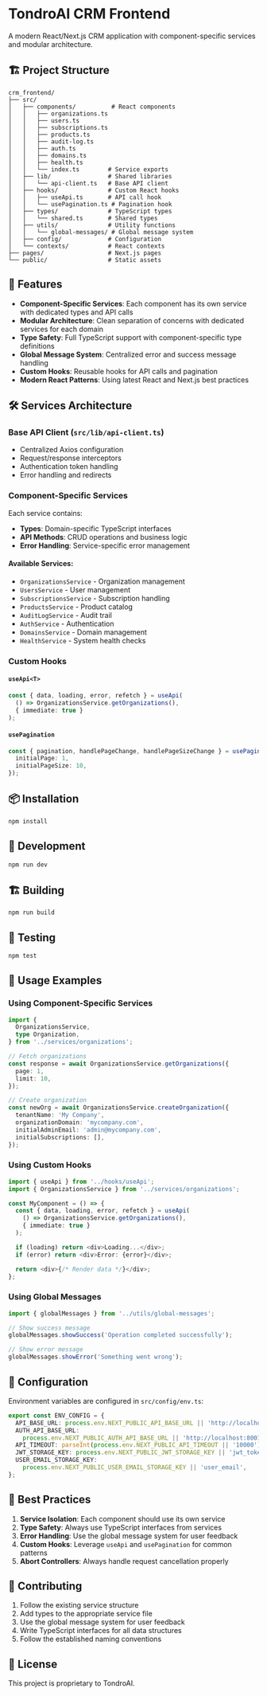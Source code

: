 # TondroAI CRM Frontend

A modern React/Next.js CRM application with component-specific services and modular architecture.

## 🏗️ Project Structure

```
crm_frontend/
├── src/
│   ├── components/          # React components
│   │   ├── organizations.ts
│   │   ├── users.ts
│   │   ├── subscriptions.ts
│   │   ├── products.ts
│   │   ├── audit-log.ts
│   │   ├── auth.ts
│   │   ├── domains.ts
│   │   ├── health.ts
│   │   └── index.ts        # Service exports
│   ├── lib/                # Shared libraries
│   │   └── api-client.ts   # Base API client
│   ├── hooks/              # Custom React hooks
│   │   ├── useApi.ts       # API call hook
│   │   └── usePagination.ts # Pagination hook
│   ├── types/              # TypeScript types
│   │   └── shared.ts       # Shared types
│   ├── utils/              # Utility functions
│   │   └── global-messages/ # Global message system
│   ├── config/             # Configuration
│   └── contexts/           # React contexts
├── pages/                  # Next.js pages
└── public/                 # Static assets
```

## 🚀 Features

- **Component-Specific Services**: Each component has its own service with dedicated types and API calls
- **Modular Architecture**: Clean separation of concerns with dedicated services for each domain
- **Type Safety**: Full TypeScript support with component-specific type definitions
- **Global Message System**: Centralized error and success message handling
- **Custom Hooks**: Reusable hooks for API calls and pagination
- **Modern React Patterns**: Using latest React and Next.js best practices

## 🛠️ Services Architecture

### Base API Client (`src/lib/api-client.ts`)

- Centralized Axios configuration
- Request/response interceptors
- Authentication token handling
- Error handling and redirects

### Component-Specific Services

Each service contains:

- **Types**: Domain-specific TypeScript interfaces
- **API Methods**: CRUD operations and business logic
- **Error Handling**: Service-specific error management

#### Available Services:

- `OrganizationsService` - Organization management
- `UsersService` - User management
- `SubscriptionsService` - Subscription handling
- `ProductsService` - Product catalog
- `AuditLogService` - Audit trail
- `AuthService` - Authentication
- `DomainsService` - Domain management
- `HealthService` - System health checks

### Custom Hooks

#### `useApi<T>`

```typescript
const { data, loading, error, refetch } = useApi(
  () => OrganizationsService.getOrganizations(),
  { immediate: true }
);
```

#### `usePagination`

```typescript
const { pagination, handlePageChange, handlePageSizeChange } = usePagination({
  initialPage: 1,
  initialPageSize: 10,
});
```

## 📦 Installation

```bash
npm install
```

## 🚀 Development

```bash
npm run dev
```

## 🏗️ Building

```bash
npm run build
```

## 🧪 Testing

```bash
npm test
```

## 📝 Usage Examples

### Using Component-Specific Services

```typescript
import {
  OrganizationsService,
  type Organization,
} from '../services/organizations';

// Fetch organizations
const response = await OrganizationsService.getOrganizations({
  page: 1,
  limit: 10,
});

// Create organization
const newOrg = await OrganizationsService.createOrganization({
  tenantName: 'My Company',
  organizationDomain: 'mycompany.com',
  initialAdminEmail: 'admin@mycompany.com',
  initialSubscriptions: [],
});
```

### Using Custom Hooks

```typescript
import { useApi } from '../hooks/useApi';
import { OrganizationsService } from '../services/organizations';

const MyComponent = () => {
  const { data, loading, error, refetch } = useApi(
    () => OrganizationsService.getOrganizations(),
    { immediate: true }
  );

  if (loading) return <div>Loading...</div>;
  if (error) return <div>Error: {error}</div>;

  return <div>{/* Render data */}</div>;
};
```

### Using Global Messages

```typescript
import { globalMessages } from '../utils/global-messages';

// Show success message
globalMessages.showSuccess('Operation completed successfully');

// Show error message
globalMessages.showError('Something went wrong');
```

## 🔧 Configuration

Environment variables are configured in `src/config/env.ts`:

```typescript
export const ENV_CONFIG = {
  API_BASE_URL: process.env.NEXT_PUBLIC_API_BASE_URL || 'http://localhost:8081',
  AUTH_API_BASE_URL:
    process.env.NEXT_PUBLIC_AUTH_API_BASE_URL || 'http://localhost:8001',
  API_TIMEOUT: parseInt(process.env.NEXT_PUBLIC_API_TIMEOUT || '10000'),
  JWT_STORAGE_KEY: process.env.NEXT_PUBLIC_JWT_STORAGE_KEY || 'jwt_token',
  USER_EMAIL_STORAGE_KEY:
    process.env.NEXT_PUBLIC_USER_EMAIL_STORAGE_KEY || 'user_email',
};
```

## 🎯 Best Practices

1. **Service Isolation**: Each component should use its own service
2. **Type Safety**: Always use TypeScript interfaces from services
3. **Error Handling**: Use the global message system for user feedback
4. **Custom Hooks**: Leverage `useApi` and `usePagination` for common patterns
5. **Abort Controllers**: Always handle request cancellation properly

## 🤝 Contributing

1. Follow the existing service structure
2. Add types to the appropriate service file
3. Use the global message system for user feedback
4. Write TypeScript interfaces for all data structures
5. Follow the established naming conventions

## 📄 License

This project is proprietary to TondroAI.
